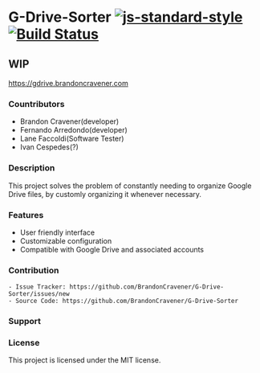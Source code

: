 # G-Drive-Sorter [![js-standard-style](https://img.shields.io/badge/code%20style-standard-brightgreen.svg)](http://standardjs.com) [![Build Status](https://travis-ci.org/BrandonCravener/G-Drive-Sorter.svg?branch=ci-intigration)](https://travis-ci.org/BrandonCravener/G-Drive-Sorter)

## WIP
https://gdrive.brandoncravener.com

### Countributors
  - Brandon Cravener(developer)
  - Fernando Arredondo(developer)
  - Lane Faccoldi(Software Tester)
  - Ivan Cespedes(?)

### Description
  This project solves the problem of constantly needing to organize Google Drive files, by customly organizing it whenever necessary.

### Features
  - User friendly interface
  - Customizable configuration
  - Compatible with Google Drive and associated accounts
  
  ### Contribution
    - Issue Tracker: https://github.com/BrandonCravener/G-Drive-Sorter/issues/new
    - Source Code: https://github.com/BrandonCravener/G-Drive-Sorter
  
  ### Support
  
### License
  This project is licensed under the MIT license.
